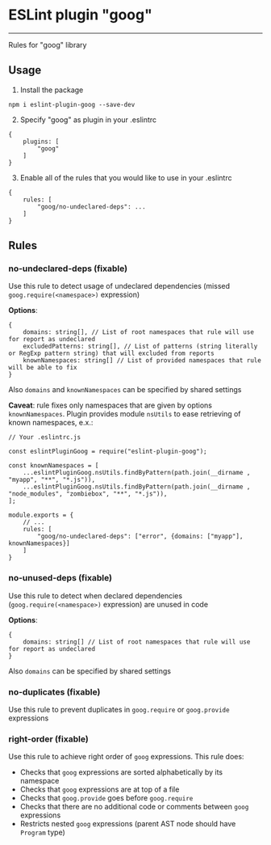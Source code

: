# ESLint plugin "goog"

***

Rules for "goog" library

## Usage

1) Install the package

```
npm i eslint-plugin-goog --save-dev
```

2) Specify "goog" as plugin in your .eslintrc

```
{
	plugins: [
		"goog"
	]
}
```

3) Enable all of the rules that you would like to use in your .eslintrc

```
{
	rules: [
		"goog/no-undeclared-deps": ...
	]
}
```

## Rules

### no-undeclared-deps (fixable)

Use this rule to detect usage of undeclared dependencies (missed `goog.require(<namespace>)` expression)

**Options**:

```
{
	domains: string[], // List of root namespaces that rule will use for report as undeclared
	excludedPatterns: string[], // List of patterns (string literally or RegExp pattern string) that will excluded from reports
	knownNamespaces: string[] // List of provided namespaces that rule will be able to fix
}
```

Also `domains` and `knownNamespaces` can be specified by shared settings

**Caveat**: rule fixes only namespaces that are given by options `knownNamespaces`. Plugin provides module `nsUtils` to ease retrieving of known namespaces, e.x.:

```
// Your .eslintrc.js

const eslintPluginGoog = require("eslint-plugin-goog");

const knownNamespaces = [
	...eslintPluginGoog.nsUtils.findByPattern(path.join(__dirname , "myapp", "**", "*.js")),
	...eslintPluginGoog.nsUtils.findByPattern(path.join(__dirname , "node_modules", "zombiebox", "**", "*.js")),
];

module.exports = {
	// ...
	rules: [
		"goog/no-undeclared-deps": ["error", {domains: ["myapp"], knownNamespaces}]
	]
}
```

### no-unused-deps (fixable)

Use this rule to detect when declared dependencies (`goog.require(<namespace>)` expression) are unused in code

**Options**:

```
{
	domains: string[] // List of root namespaces that rule will use for report as undeclared
}
```

Also `domains` can be specified by shared settings

### no-duplicates (fixable)

Use this rule to prevent duplicates in `goog.require` or `goog.provide` expressions

### right-order (fixable)

Use this rule to achieve right order of `goog` expressions. This rule does:

* Checks that `goog` expressions are sorted alphabetically by its namespace
* Checks that `goog` expressions are at top of a file
* Checks that `goog.provide` goes before `goog.require`
* Checks that there are no additional code or comments between `goog` expressions
* Restricts nested `goog` expressions (parent AST node should have `Program` type)

